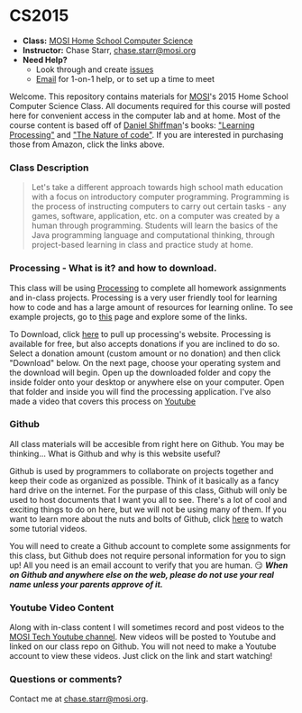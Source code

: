 # CS2015

* **Class:** [MOSI Home School Computer Science](http://www.campfun.org/hisccoprsea11.html)
* **Instructor:** Chase Starr, [chase.starr@mosi.org](mailto:chase.starr@mosi.org)
* **Need Help?**
  * Look through and create [issues](https://github.com/mositech/CS2015/issues)
  * [Email](mailto:chase.starr@mosi.org) for 1-on-1 help, or to set up a time to meet

Welcome. This repository contains materials for [MOSI](mosi.org)'s 2015 Home School Computer Science Class. All documents required for this course will posted here for convenient access in the computer lab and at home. Most of the course content is based off of [Daniel Shiffman](http://shiffman.net/)'s books: ["Learning Processing"](http://www.amazon.com/gp/product/0123944430/ref=pd_lpo_sbs_dp_ss_1/175-2194378-3466529?pf_rd_m=ATVPDKIKX0DER&pf_rd_s=lpo-top-stripe-1&pf_rd_r=099H4C7S98NC05N1NFS1&pf_rd_t=201&pf_rd_p=1944687622&pf_rd_i=0123736021) and ["The Nature of code"](http://www.amazon.com/Nature-Code-Simulating-Natural-Processing/dp/0985930802/ref=sr_1_1?s=books&ie=UTF8&qid=1440709536&sr=1-1&keywords=nature+of+code&pebp=1440753171067&perid=17Z3DMD57AAXYTGKTPKR). If you are interested in purchasing those from Amazon, click the links above. 

### Class Description
>Let's take a different approach towards high school math education with a focus on introductory computer programming. Programming is the process of instructing computers to carry out certain tasks - any games, software, application, etc. on a computer was created by a human through programming. Students will learn the basics of the Java programming language and computational thinking, through project-based learning in class and practice study at home. 

### Processing - What is it? and how to download.
This class will be using [Processing](processing.org) to complete all homework assignments and in-class projects. Processing is a very user friendly tool for learning how to code and has a large amount of resources for learning online. To see example projects, go to [this](https://processing.org/examples/) page and explore some of the links.

To Download, click [here](https://processing.org/download/) to pull up processing's website. Processing is available for free, but also accepts donations if you are inclined to do so. Select a donation amount (custom amount or no donation) and then click "Download" below. On the next page, choose your operating system and the download will begin. Open up the downloaded folder and copy the inside folder onto your desktop or anywhere else on your computer. Open that folder and inside you will find the processing application. I've also made a video that covers this process on [Youtube](https://www.youtube.com/watch?v=IE8Jj4ICfS8&feature=youtu.be&hd=1)

### Github
All class materials will be accesible from right here on Github. You may be thinking... What is Github and why is this website useful? 

Github is used by programmers to collaborate on projects together and keep their code as organized as possible. Think of it basically as a fancy hard drive on the internet. For the purpase of this class, Github will only be used to host documents that I want you all to see. There's a lot of cool and exciting things to do on here, but we will not be using many of them. If you want to learn more about the nuts and bolts of Github, click [here](https://www.youtube.com/watch?v=FyfwLX4HAxM&list=PLg7s6cbtAD15G8lNyoaYDuKZSKyJrgwB-&index=1) to watch some tutorial videos.

You will need to create a Github account to complete some assignments for this class, but Github does not require personal information for you to sign up! All you need is an email account to verify that you are human. :smirk: ***When on Github and anywhere else on the web, please do not use your real name unless your parents approve of it.***

### Youtube Video Content
Along with in-class content I will sometimes record and post videos to the [MOSI Tech Youtube channel](https://www.youtube.com/channel/UCWa3hzEDpYG_clePNQVmciA/feed). New videos will be posted to Youtube and linked on our class repo on Github. You will not need to make a Youtube account to view these videos. Just click on the link and start watching!

### Questions or comments?
Contact me at [chase.starr@mosi.org](mailto:chase.starr@mosi.org).

